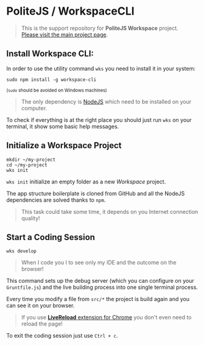PoliteJS / WorkspaceCLI
=======================

> This is the support repository for **PoliteJS Workspace** project.  
> [Please visit the main project page](https://github.com/PoliteJS/workspace).

## Install Workspace CLI:

In order to use the utility command `wks` you need to install it in your system:

    sudo npm install -g workspace-cli
    
<small>(`sudo` should be avoided on Windows machines)</small>

> The only dependency is [NodeJS](http://nodejs.org) which need to be installed on your computer.

To check if everything is at the right place you should just run `wks` on your terminal, it show some basic help messages.

    
    
## Initialize a Workspace Project

    mkdir ~/my-project
    cd ~/my-project
    wks init

`wks init` initialize an empty folder as a new _Workspace_ project.

The app structure boilerplate is cloned from GitHub and all the NodeJS dependencies are solved thanks to `npm`.

> This task could take some time, it depends on you Internet connection quality!

## Start a Coding Session

    wks develop
    
> When I code you I to see only my IDE and the outcome on the browser!

This command sets up the debug server (which you can configure on your `Gruntfile.js`) and the live building process into one single terminal process.

Every time you modify a file from `src/*` the project is build again and you can see it on your browser.

> If you use [**LiveReload** extension for Chrome](https://chrome.google.com/webstore/detail/livereload/jnihajbhpnppcggbcgedagnkighmdlei) you don't even need to reload the page!  

To exit the coding session just use `Ctrl + c`.

